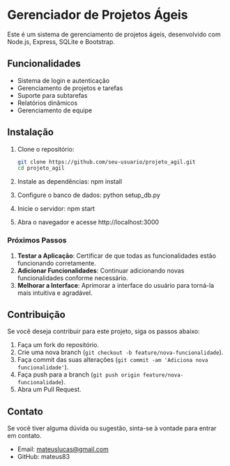 # Gerenciador de Projetos Ágeis

Este é um sistema de gerenciamento de projetos ágeis, desenvolvido com Node.js, Express, SQLite e Bootstrap.

## Funcionalidades

- Sistema de login e autenticação
- Gerenciamento de projetos e tarefas
- Suporte para subtarefas
- Relatórios dinâmicos
- Gerenciamento de equipe

## Instalação

1. Clone o repositório:
   	```bash
   	git clone https://github.com/seu-usuario/projeto_agil.git
   	cd projeto_agil

2. Instale as dependências:
	npm install

3. Configure o banco de dados:
	python setup_db.py

4. Inicie o servidor:
	npm start

5. Abra o navegador e acesse http://localhost:3000

### Próximos Passos

1. **Testar a Aplicação**: Certificar de que todas as funcionalidades estão funcionando corretamente.
2. **Adicionar Funcionalidades**: Continuar adicionando novas funcionalidades conforme necessário.
3. **Melhorar a Interface**: Aprimorar a interface do usuário para torná-la mais intuitiva e agradável.

## Contribuição

Se você deseja contribuir para este projeto, siga os passos abaixo:

1. Faça um fork do repositório.
2. Crie uma nova branch (`git checkout -b feature/nova-funcionalidade`).
3. Faça commit das suas alterações (`git commit -am 'Adiciona nova funcionalidade'`).
4. Faça push para a branch (`git push origin feature/nova-funcionalidade`).
5. Abra um Pull Request.

## Contato

Se você tiver alguma dúvida ou sugestão, sinta-se à vontade para entrar em contato.

- Email: mateuslucas@gmail.com
- GitHub: mateus83